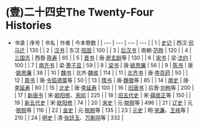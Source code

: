 # (壹)二十四史The Twenty-Four Histories

- 书录
| 序号 | 书名 | 作者 | 今本卷数 |
| --- | --- | --- | --- |
| 1 | [史记](https://baike.baidu.com/item/%E5%8F%B2%E8%AE%B0/254522) | 西汉·[司马迁](https://baike.baidu.com/item/%E5%8F%B8%E9%A9%AC%E8%BF%81/65648) | 130 |
| 2 | [汉书](https://baike.baidu.com/item/%E6%B1%89%E4%B9%A6) | 东汉·[班固](https://baike.baidu.com/item/%E7%8F%AD%E5%9B%BA/81828) | 100 |
| 3 | [后汉书](https://baike.baidu.com/item/%E5%90%8E%E6%B1%89%E4%B9%A6) | 南朝·[范晔](https://baike.baidu.com/item/%E8%8C%83%E6%99%94/5078942) | 120 |
| 4 | [三国志](https://baike.baidu.com/item/%E4%B8%89%E5%9B%BD%E5%BF%97) | 西晋·[陈寿](https://baike.baidu.com/item/%E9%99%88%E5%AF%BF/5816) | 65 |
| 5 | [晋书](https://baike.baidu.com/item/%E6%99%8B%E4%B9%A6) | 唐·[房玄龄](https://baike.baidu.com/item/%E6%88%BF%E7%8E%84%E9%BE%84)等 | 130 |
| 6 | [宋书](https://baike.baidu.com/item/%E5%AE%8B%E4%B9%A6) | 梁·[沈约](https://baike.baidu.com/item/%E6%B2%88%E7%BA%A6) | 100 |
| 7 | [南齐书](https://baike.baidu.com/item/%E5%8D%97%E9%BD%90%E4%B9%A6) | 梁·[萧子显](https://baike.baidu.com/item/%E8%90%A7%E5%AD%90%E6%98%BE) | 59 |
| 8 | [梁书](https://baike.baidu.com/item/%E6%A2%81%E4%B9%A6) | 唐·[姚思廉](https://baike.baidu.com/item/%E5%A7%9A%E6%80%9D%E5%BB%89) | 56 |
| 9 | [陈书](https://baike.baidu.com/item/%E9%99%88%E4%B9%A6) | 唐·[姚思廉](https://baike.baidu.com/item/%E5%A7%9A%E6%80%9D%E5%BB%89) | 36 |
| 10 | [魏书](https://baike.baidu.com/item/%E9%AD%8F%E4%B9%A6) | 北齐·[魏收](https://baike.baidu.com/item/%E9%AD%8F%E6%94%B6) | 114 |
| 11 | [北齐书](https://baike.baidu.com/item/%E5%8C%97%E9%BD%90%E4%B9%A6) | 唐·[李百药](https://baike.baidu.com/item/%E6%9D%8E%E7%99%BE%E8%8D%AF) | 50 |
| 12 | [周书](https://baike.baidu.com/item/%E5%91%A8%E4%B9%A6) | 唐·[令狐德棻](https://baike.baidu.com/item/%E4%BB%A4%E7%8B%90%E5%BE%B7%E6%A3%BB)等 | 50 |
| 13 | [隋书](https://baike.baidu.com/item/%E9%9A%8B%E4%B9%A6) | 唐·[魏徵](https://baike.baidu.com/item/%E9%AD%8F%E5%BE%B5)等 | 85 |
| 14 | [南史](https://baike.baidu.com/item/%E5%8D%97%E5%8F%B2) | 唐·[李延寿](https://baike.baidu.com/item/%E6%9D%8E%E5%BB%B6%E5%AF%BF/2189055) | 80 |
| 15 | [北史](https://baike.baidu.com/item/%E5%8C%97%E5%8F%B2) | 唐·[李延寿](https://baike.baidu.com/item/%E6%9D%8E%E5%BB%B6%E5%AF%BF/2189055) | 100 |
| 16 | [旧唐书](https://baike.baidu.com/item/%E6%97%A7%E5%94%90%E4%B9%A6) | 后晋·[刘昫](https://baike.baidu.com/item/%E5%88%98%E6%98%AB)等 | 200 |
| 17 | [新唐书](https://baike.baidu.com/item/%E6%96%B0%E5%94%90%E4%B9%A6) | 宋·[欧阳修](https://baike.baidu.com/item/%E6%AC%A7%E9%98%B3%E4%BF%AE/127825)、[宋祁](https://baike.baidu.com/item/%E5%AE%8B%E7%A5%81) | 225 |
| 18 | [旧五代史](https://baike.baidu.com/item/%E6%97%A7%E4%BA%94%E4%BB%A3%E5%8F%B2) | 宋·[薛居正](https://baike.baidu.com/item/%E8%96%9B%E5%B1%85%E6%AD%A3)等 | 150 |
| 19 | [新五代史](https://baike.baidu.com/item/%E6%96%B0%E4%BA%94%E4%BB%A3%E5%8F%B2) | 宋·[欧阳修](https://baike.baidu.com/item/%E6%AC%A7%E9%98%B3%E4%BF%AE) | 74 |
| 20 | [宋史](https://baike.baidu.com/item/%E5%AE%8B%E5%8F%B2) | 元·[脱脱](https://baike.baidu.com/item/%E8%84%B1%E8%84%B1)等 | 496 |
| 21 | [辽史](https://baike.baidu.com/item/%E8%BE%BD%E5%8F%B2) | 元·[脱脱](https://baike.baidu.com/item/%E8%84%B1%E8%84%B1)等 | 116 |
| 22 | [金史](https://baike.baidu.com/item/%E9%87%91%E5%8F%B2) | 元·[脱脱](https://baike.baidu.com/item/%E8%84%B1%E8%84%B1)等 | 135 |
| 23 | [元史](https://baike.baidu.com/item/%E5%85%83%E5%8F%B2/2859504) | 明·[宋濂](https://baike.baidu.com/item/%E5%AE%8B%E6%BF%82)、[王袆](https://baike.baidu.com/item/%E7%8E%8B%E8%A2%86)等 | 210 |
| 24 | [明史](https://baike.baidu.com/item/%E6%98%8E%E5%8F%B2/1702588) | 清·[张廷玉](https://baike.baidu.com/item/%E5%BC%A0%E5%BB%B7%E7%8E%89/234347)、[万斯同](https://baike.baidu.com/item/%E4%B8%87%E6%96%AF%E5%90%8C)等 | 332 |




